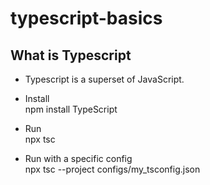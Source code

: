 # typescript-basics


## What is Typescript

- Typescript is a superset of JavaScript.

- Install	
npm install TypeScript

- Run	
npx tsc

- Run with a specific config	
npx tsc --project configs/my_tsconfig.json